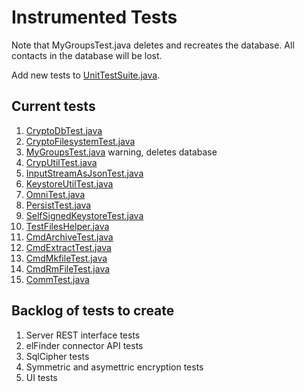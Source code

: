 # Instrumented Tests

Note that MyGroupsTest.java deletes and recreates the database.
All contacts in the database will be lost.

Add new tests to [UnitTestSuite.java](testsuite/UnitTestSuite.java).

Current tests
-------------
1. [CryptoDbTest.java](data/CryptoDbTest.java)
1. [CryptoFilesystemTest.java](data/CryptoFilesystemTest.java)
1. [MyGroupsTest.java](data/MyGroupsTest.java) warning, deletes database
1. [CrypUtilTest.java](util/CrypUtilTest.java)
1. [InputStreamAsJsonTest.java](util/InputStreamAsJsonTest.java)
1. [KeystoreUtilTest.java](util/KeystoreUtilTest.java)
1. [OmniTest.java](util/OmniTest.java)
1. [PersistTest.java](util/PersistTest.java)
1. [SelfSignedKeystoreTest.java](util/SelfSignedKeystoreTest.java)
1. [TestFilesHelper.java](util/TestFilesHelper.java)
1. [CmdArchiveTest.java](webserver/connector/CmdArchiveTest.java)
1. [CmdExtractTest.java](webserver/connector/CmdExtractTest.java)
1. [CmdMkfileTest.java](webserver/connector/CmdMkfileTest.java)
1. [CmdRmFileTest.java](webserver/connector/CmdRmFileTest.java)
1. [CommTest.java](webserver/CommTest.java)

## Backlog of tests to create

1. Server REST interface tests
1. elFinder connector API tests
1. SqlCipher tests
1. Symmetric and asymettric encryption tests
1. UI tests


